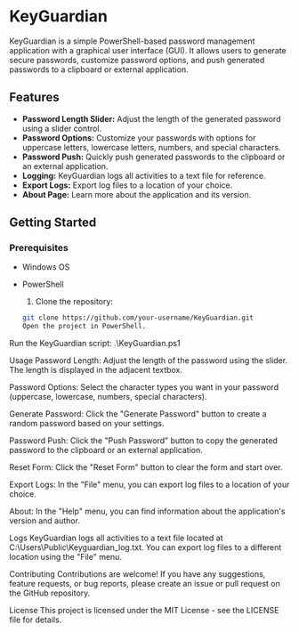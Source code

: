 # KeyGuardian

KeyGuardian is a simple PowerShell-based password management application with a graphical user interface (GUI). It allows users to generate secure passwords, customize password options, and push generated passwords to a clipboard or external application.

## Features

- **Password Length Slider:** Adjust the length of the generated password using a slider control.
- **Password Options:** Customize your passwords with options for uppercase letters, lowercase letters, numbers, and special characters.
- **Password Push:** Quickly push generated passwords to the clipboard or an external application.
- **Logging:** KeyGuardian logs all activities to a text file for reference.
- **Export Logs:** Export log files to a location of your choice.
- **About Page:** Learn more about the application and its version.

## Getting Started

### Prerequisites

- Windows OS
- PowerShell

  1. Clone the repository:

   ```bash
   git clone https://github.com/your-username/KeyGuardian.git
   Open the project in PowerShell.

Run the KeyGuardian script:
.\KeyGuardian.ps1


Usage
Password Length: Adjust the length of the password using the slider. The length is displayed in the adjacent textbox.

Password Options: Select the character types you want in your password (uppercase, lowercase, numbers, special characters).

Generate Password: Click the "Generate Password" button to create a random password based on your settings.

Password Push: Click the "Push Password" button to copy the generated password to the clipboard or an external application.

Reset Form: Click the "Reset Form" button to clear the form and start over.

Export Logs: In the "File" menu, you can export log files to a location of your choice.

About: In the "Help" menu, you can find information about the application's version and author.

Logs
KeyGuardian logs all activities to a text file located at C:\Users\Public\Keyguardian_log.txt. You can export log files to a different location using the "File" menu.

Contributing
Contributions are welcome! If you have any suggestions, feature requests, or bug reports, please create an issue or pull request on the GitHub repository.

License
This project is licensed under the MIT License - see the LICENSE file for details.

